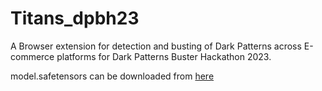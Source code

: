 # Titans_dpbh23
A Browser extension for detection and busting of Dark Patterns across E-commerce platforms for Dark Patterns Buster Hackathon 2023.

model.safetensors can be downloaded from [here](https://drive.google.com/drive/folders/15B3XDqYvBMdsejzND596nS9PLJ1mwNWN?usp=sharing)
